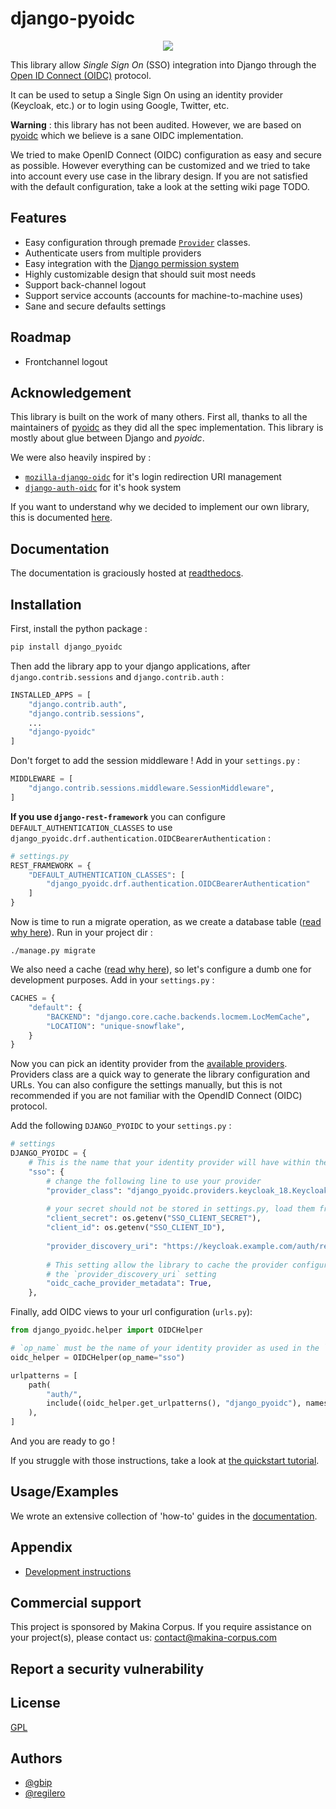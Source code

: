# django-pyoidc


<p align="center">
<a href="https://django-pyoidc.readthedocs.io">
        <img src="https://readthedocs.org/projects/django-pyoidc/badge/?version=main" />
</a>
</p>

This library allow *Single Sign On* (SSO) integration into Django through the [Open ID Connect (OIDC)]() protocol.

It can be used to setup a Single Sign On using an identity provider (Keycloak, etc.) or to login using Google, Twitter, etc.

**Warning** : this library has not been audited. However, we are based on [pyoidc](https://github.com/CZ-NIC/pyoidc/) which we believe is a sane OIDC implementation.

We tried to make OpenID Connect (OIDC) configuration as easy and secure as possible. However 
everything can be customized and we tried to take into account every use case in the library design.
If you are not satisfied with the default configuration, take a look at the setting wiki page TODO.

## Features

- Easy configuration through premade [`Provider`](https://django-pyoidc.readthedocs.io/en/latest/user.html#providers) classes.
- Authenticate users from multiple providers
- Easy integration with the [Django permission system](https://django-pyoidc.readthedocs.io/en/latest/how-to.html#use-the-django-permission-system-with-oidc)
- Highly customizable design that should suit most needs
- Support back-channel logout
- Support service accounts (accounts for machine-to-machine uses)
- Sane and secure defaults settings

## Roadmap

- Frontchannel logout

## Acknowledgement

This library is built on the work of many others. First all, thanks to all the maintainers of [pyoidc](https://github.com/CZ-NIC/pyoidc/) as they did all the spec implementation. This library is mostly about glue between Django and *pyoidc*.

We were also heavily inspired by :

* [`mozilla-django-oidc`](https://github.com/mozilla/mozilla-django-oidc) for it's login redirection URI management
* [`django-auth-oidc`](https://gitlab.com/aiakos/django-auth-oidc) for it's hook system

If you want to understand why we decided to implement our own library, this is documented [here](https://django-pyoidc.readthedocs.io/en/latest/explanation.html#other-oidc-libraries).

## Documentation

The documentation is graciously hosted at [readthedocs](https://django-pyoidc.readthedocs.io).

## Installation

First, install the python package :

```bash
pip install django_pyoidc
```

Then add the library app to your django applications, after `django.contrib.sessions` and `django.contrib.auth` :

```python
INSTALLED_APPS = [
    "django.contrib.auth",
    "django.contrib.sessions",
    ...
    "django-pyoidc"
]
```

Don't forget to add the session middleware ! Add in your `settings.py` :

```python
MIDDLEWARE = [
    "django.contrib.sessions.middleware.SessionMiddleware",
]
```

**If you use `django-rest-framework`** you can configure `DEFAULT_AUTHENTICATION_CLASSES` to use `django_pyoidc.drf.authentication.OIDCBearerAuthentication` :

```python
# settings.py
REST_FRAMEWORK = {
    "DEFAULT_AUTHENTICATION_CLASSES": [
        "django_pyoidc.drf.authentication.OIDCBearerAuthentication"
    ]
}
```

Now is time to run a migrate operation, as we create a database table ([read why here](https://django-pyoidc.readthedocs.io/en/latest/explanation.html#cache-management)). Run in your project dir :

```
./manage.py migrate
```

We also need a cache ([read why here](https://django-pyoidc.readthedocs.io/en/latest/explanation.html#cache-management)), so let's configure a dumb one for development purposes. Add in your `settings.py` :

```python
CACHES = {
    "default": {
        "BACKEND": "django.core.cache.backends.locmem.LocMemCache",
        "LOCATION": "unique-snowflake",
    }
}
```

Now you can pick an identity provider from the [available providers](https://django-pyoidc.readthedocs.io/en/latest/user.html#providers). Providers class are a quick way to generate the library configuration and URLs. You can also configure the settings manually, but this is not recommended if you are not familiar with the OpendID Connect (OIDC) protocol.

Add the following `DJANGO_PYOIDC` to your `settings.py` :

```python
# settings
DJANGO_PYOIDC = {
    # This is the name that your identity provider will have within the library
    "sso": {
        # change the following line to use your provider
        "provider_class": "django_pyoidc.providers.keycloak_18.Keycloak18Provider",
        
        # your secret should not be stored in settings.py, load them from an env variable
        "client_secret": os.getenv("SSO_CLIENT_SECRET"),
        "client_id": os.getenv("SSO_CLIENT_ID"),
        
        "provider_discovery_uri": "https://keycloak.example.com/auth/realms/fixme",
        
        # This setting allow the library to cache the provider configuration auto-detected using
        # the `provider_discovery_uri` setting
        "oidc_cache_provider_metadata": True,
    },

```

Finally, add OIDC views to your url configuration (`urls.py`):

```python
from django_pyoidc.helper import OIDCHelper

# `op_name` must be the name of your identity provider as used in the `DJANGO_PYOIDC` setting
oidc_helper = OIDCHelper(op_name="sso")

urlpatterns = [
    path(
        "auth/",
        include((oidc_helper.get_urlpatterns(), "django_pyoidc"), namespace="auth"),
    ),
]
```

And you are ready to go !

If you struggle with those instructions, take a look at [the quickstart tutorial](https://django-pyoidc.readthedocs.io/en/latest/tutorial.html#getting-started).

## Usage/Examples

We wrote an extensive collection of 'how-to' guides in the [documentation](https://django-pyoidc.readthedocs.io/en/latest/how-to.html).

## Appendix

- [Development instructions](./DEVELOPMENT.md)

## Commercial support

This project is sponsored by Makina Corpus. If you require assistance on your project(s), please contact us: contact@makina-corpus.com

## Report a security vulnerability

## License

[GPL](./LICENSE)


## Authors

- [@gbip](https://www.github.com/gbip)
- [@regilero](https://github.com/regilero)
